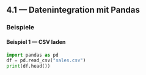 ## 4.1 — Datenintegration mit Pandas

### Beispiele

#### Beispiel 1 — CSV laden

```python
import pandas as pd
df = pd.read_csv("sales.csv")
print(df.head())
```
